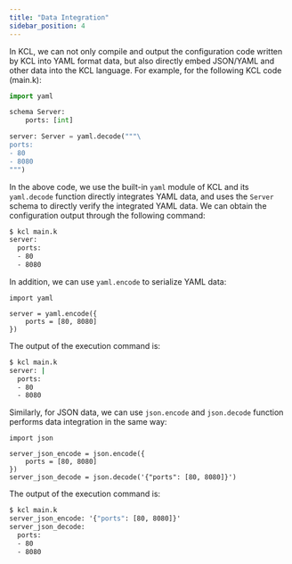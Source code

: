 ```yaml
---
title: "Data Integration"
sidebar_position: 4
---
```


In KCL, we can not only compile and output the configuration code written by KCL into YAML format data, but also directly embed JSON/YAML and other data into the KCL language. For example, for the following KCL code (main.k):

```python
import yaml

schema Server:
    ports: [int]

server: Server = yaml.decode("""\
ports:
- 80
- 8080
""")
```

In the above code, we use the built-in `yaml` module of KCL and its `yaml.decode` function directly integrates YAML data, and uses the `Server` schema to directly verify the integrated YAML data. We can obtain the configuration output through the following command:

```cmd
$ kcl main.k
server:
  ports:
  - 80
  - 8080
```

In addition, we can use `yaml.encode` to serialize YAML data:

```kcl
import yaml

server = yaml.encode({
    ports = [80, 8080]
})
```

The output of the execution command is:

```cmd
$ kcl main.k
server: |
  ports:
  - 80
  - 8080
```

Similarly, for JSON data, we can use `json.encode` and `json.decode` function performs data integration in the same way:

```kcl
import json

server_json_encode = json.encode({
    ports = [80, 8080]
})
server_json_decode = json.decode('{"ports": [80, 8080]}')
```

The output of the execution command is:

```cmd
$ kcl main.k
server_json_encode: '{"ports": [80, 8080]}'
server_json_decode:
  ports:
  - 80
  - 8080
```

